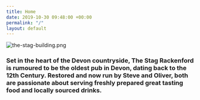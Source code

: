```yaml
---
title: Home
date: 2019-10-30 09:48:00 +00:00
permalink: "/"
layout: default
---
```


![the-stag-building.png](/uploads/the-stag-building.png)

### Set in the heart of the Devon countryside, The Stag Rackenford is rumoured to be the oldest pub in Devon, dating back to the 12th Century. Restored and now run by Steve and Oliver, both are passionate about serving freshly prepared great tasting food and locally sourced drinks.

